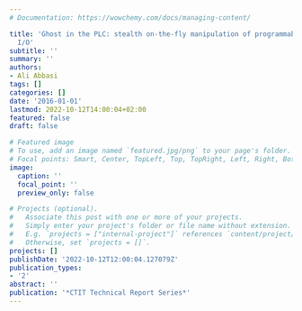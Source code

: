 ```yaml
---
# Documentation: https://wowchemy.com/docs/managing-content/

title: 'Ghost in the PLC: stealth on-the-fly manipulation of programmable logic controllers’
  I/O'
subtitle: ''
summary: ''
authors:
- Ali Abbasi
tags: []
categories: []
date: '2016-01-01'
lastmod: 2022-10-12T14:00:04+02:00
featured: false
draft: false

# Featured image
# To use, add an image named `featured.jpg/png` to your page's folder.
# Focal points: Smart, Center, TopLeft, Top, TopRight, Left, Right, BottomLeft, Bottom, BottomRight.
image:
  caption: ''
  focal_point: ''
  preview_only: false

# Projects (optional).
#   Associate this post with one or more of your projects.
#   Simply enter your project's folder or file name without extension.
#   E.g. `projects = ["internal-project"]` references `content/project/deep-learning/index.md`.
#   Otherwise, set `projects = []`.
projects: []
publishDate: '2022-10-12T12:00:04.127079Z'
publication_types:
- '2'
abstract: ''
publication: '*CTIT Technical Report Series*'
---
```

